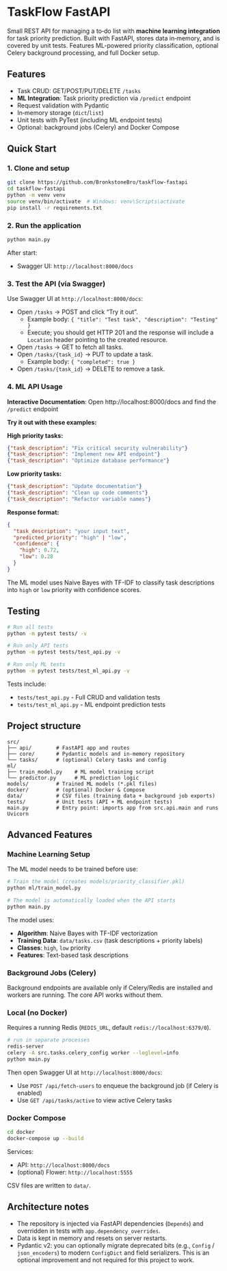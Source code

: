 # TaskFlow FastAPI

Small REST API for managing a to‑do list with **machine learning integration** for task priority prediction. Built with FastAPI, stores data in‑memory, and is covered by unit tests. Features ML-powered priority classification, optional Celery background processing, and full Docker setup.

## Features
- Task CRUD: GET/POST/PUT/DELETE `/tasks`
- **ML Integration**: Task priority prediction via `/predict` endpoint
- Request validation with Pydantic
- In‑memory storage (`dict`/`list`)
- Unit tests with PyTest (including ML endpoint tests)
- Optional: background jobs (Celery) and Docker Compose

## Quick Start

### 1. Clone and setup
```bash
git clone https://github.com/BronkstoneBro/taskflow-fastapi
cd taskflow-fastapi
python -m venv venv
source venv/bin/activate  # Windows: venv\Scripts\activate
pip install -r requirements.txt
```

### 2. Run the application
```bash
python main.py
```

After start:
- Swagger UI: `http://localhost:8000/docs`

### 3. Test the API (via Swagger)
Use Swagger UI at `http://localhost:8000/docs`:

- Open `/tasks` → POST and click “Try it out”.
  - Example body: `{ "title": "Test task", "description": "Testing" }`
  - Execute; you should get HTTP 201 and the response will include a `Location` header pointing to the created resource.
- Open `/tasks` → GET to fetch all tasks.
- Open `/tasks/{task_id}` → PUT to update a task.
  - Example body: `{ "completed": true }`
- Open `/tasks/{task_id}` → DELETE to remove a task.

### 4. ML API Usage

**Interactive Documentation**: Open http://localhost:8000/docs and find the `/predict` endpoint

**Try it out with these examples:**

**High priority tasks:**
```json
{"task_description": "Fix critical security vulnerability"}
{"task_description": "Implement new API endpoint"}
{"task_description": "Optimize database performance"}
```

**Low priority tasks:**
```json
{"task_description": "Update documentation"}
{"task_description": "Clean up code comments"}
{"task_description": "Refactor variable names"}
```

**Response format:**
```json
{
  "task_description": "your input text",
  "predicted_priority": "high" | "low",
  "confidence": {
    "high": 0.72,
    "low": 0.28
  }
}
```

The ML model uses Naive Bayes with TF-IDF to classify task descriptions into `high` or `low` priority with confidence scores.

## Testing

```bash
# Run all tests
python -m pytest tests/ -v

# Run only API tests
python -m pytest tests/test_api.py -v

# Run only ML tests
python -m pytest tests/test_ml_api.py -v
```

Tests include:
- `tests/test_api.py` - Full CRUD and validation tests
- `tests/test_ml_api.py` - ML endpoint prediction tests

## Project structure

```
src/
├── api/        # FastAPI app and routes
├── core/       # Pydantic models and in‑memory repository
└── tasks/      # (optional) Celery tasks and config
ml/
├── train_model.py    # ML model training script
└── predictor.py      # ML prediction logic
models/         # Trained ML models (*.pkl files)
docker/         # (optional) Docker & Compose
data/           # CSV files (training data + background job exports)
tests/          # Unit tests (API + ML endpoint tests)
main.py         # Entry point: imports app from src.api.main and runs Uvicorn
```

## Advanced Features

### Machine Learning Setup

The ML model needs to be trained before use:

```bash
# Train the model (creates models/priority_classifier.pkl)
python ml/train_model.py

# The model is automatically loaded when the API starts
python main.py
```

The model uses:
- **Algorithm**: Naive Bayes with TF-IDF vectorization
- **Training Data**: `data/tasks.csv` (task descriptions + priority labels)
- **Classes**: `high`, `low` priority
- **Features**: Text-based task descriptions

### Background Jobs (Celery)

Background endpoints are available only if Celery/Redis are installed and workers are running. The core API works without them.

### Local (no Docker)
Requires a running Redis (`REDIS_URL`, default `redis://localhost:6379/0`).

```bash
# run in separate processes
redis-server
celery -A src.tasks.celery_config worker --loglevel=info
python main.py
```

Then open Swagger UI at `http://localhost:8000/docs`:
- Use `POST /api/fetch-users` to enqueue the background job (if Celery is enabled)
- Use `GET /api/tasks/active` to view active Celery tasks

### Docker Compose

```bash
cd docker
docker-compose up --build
```

Services:
- API: `http://localhost:8000/docs`
- (optional) Flower: `http://localhost:5555`

CSV files are written to `data/`.

## Architecture notes
- The repository is injected via FastAPI dependencies (`Depends`) and overridden in tests with `app.dependency_overrides`.
- Data is kept in memory and resets on server restarts.
- Pydantic v2: you can optionally migrate deprecated bits (e.g., `Config` / `json_encoders`) to modern `ConfigDict` and field serializers. This is an optional improvement and not required for this project to work.
